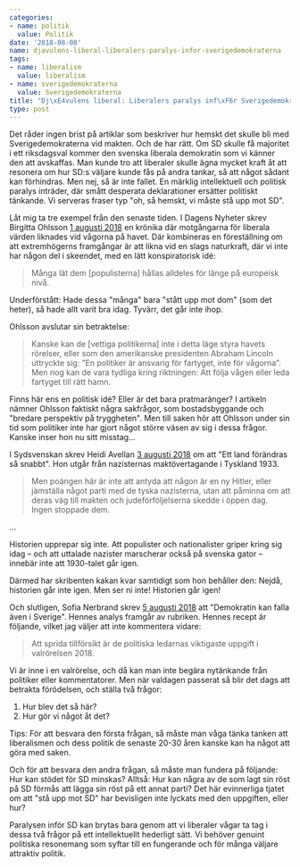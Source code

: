 ```yaml
---
categories:
- name: politik
  value: Politik
date: '2018-08-08'
name: djavulens-liberal-liberalers-paralys-infor-sverigedemokraterna
tags:
- name: liberalism
  value: liberalism
- name: sverigedemokraterna
  value: Sverigedemokraterna
title: "Dj\xE4vulens liberal: Liberalers paralys inf\xF6r Sverigedemokraterna"
type: post
---
```

Det råder ingen brist på artiklar som beskriver hur hemskt det skulle bli med Sverigedemokraterna vid makten. Och de har rätt. Om SD skulle få majoritet i ett riksdagsval kommer den svenska liberala demokratin som vi känner den att avskaffas. Man kunde tro att liberaler skulle ägna mycket kraft åt att resonera om hur SD:s väljare kunde fås på andra tankar, så att något sådant kan förhindras. Men nej, så är inte fallet. En märklig intellektuell och politisk paralys inträder, där smått desperata deklarationer ersätter politiskt tänkande. Vi serveras fraser typ "oh, så hemskt, vi måste stå upp mot SD". 



Låt mig ta tre exempel från den senaste tiden. I Dagens Nyheter skrev Birgitta Ohlsson [1 augusti 2018](https://www.dn.se/ledare/kolumner/framlingsfientliga-antidemokrater-har-flyt-da-galler-det-att-halla-kursen/) en krönika där motgångarna för liberala värden liknades vid vågorna på havet. Där kombineras en föreställning om att extremhögerns framgångar är att likna vid en slags naturkraft, där vi inte har någon del i skeendet, med en lätt konspiratorisk idé:

> Många lät dem [populisterna] hållas alldeles för länge på europeisk nivå.

Underförstått: Hade dessa "många" bara "stått upp mot dom" (som det heter), så hade allt varit bra idag. Tyvärr, det går inte ihop.

Ohlsson avslutar sin betraktelse:

> Kanske kan de [vettiga politikerna] inte i detta läge styra havets rörelser, eller som den amerikanske presidenten Abraham Lincoln uttryckte sig: ”En politiker är ansvarig för fartyget, inte för vågorna”. Men nog kan de vara tydliga kring riktningen: Att följa vågen eller leda fartyget till rätt hamn.

Finns här ens en politisk idé? Eller är det bara pratmaränger? I artikeln nämner Ohlsson faktiskt några sakfrågor, som bostadsbyggande och "bredare perspektiv på tryggheten". Men till saken hör att Ohlsson under sin tid som politiker inte har gjort något större väsen av sig i dessa frågor. Kanske inser hon nu sitt misstag...

I Sydsvenskan skrev Heidi Avellan [3 augusti 2018](https://www.sydsvenskan.se/2018-08-03/ett-land-forandras-sa-snabbt) om att "Ett land förändras så snabbt". Hon utgår från nazisternas maktövertagande i Tyskland 1933.

> Men poängen här är inte att antyda att någon är en ny Hitler, eller jämställa något parti med de tyska nazisterna, utan att påminna om att deras väg till makten och judeförföljelserna skedde i öppen dag. Ingen stoppade dem.

...

Historien upprepar sig inte. Att populister och nationalister griper kring sig idag – och att uttalade nazister marscherar också på svenska gator – innebär inte att 1930-talet går igen.

Därmed har skribenten kakan kvar samtidigt som hon behåller den: Nejdå, historien går inte igen. Men ser ni inte! Historien går igen!

Och slutligen, Sofia Nerbrand skrev [5 augusti 2018](https://www.dn.se/ledare/signerat/sofia-nerbrand-demokratin-kan-falla-aven-i-sverige/) att "Demokratin kan falla även i Sverige". Hennes analys framgår av rubriken. Hennes recept är följande, vilket jag väljer att inte kommentera vidare:

> Att sprida tillförsikt är de politiska ledarnas viktigaste uppgift i valrörelsen 2018.

Vi är inne i en valrörelse, och då kan man inte begära nytänkande från politiker eller kommentatorer. Men när valdagen passerat så blir det dags att betrakta förödelsen, och ställa två frågor:

1. Hur blev det så här?
2. Hur gör vi något åt det?

Tips: För att besvara den första frågan, så måste man våga tänka tanken att liberalismen och dess politik de senaste 20-30 åren kanske kan ha något att göra med saken.

Och för att besvara den andra frågan, så måste man fundera på följande: Hur kan stödet för SD minskas? Alltså: Hur kan några av de som lagt sin röst på SD förmås att lägga sin röst på ett annat parti? Det här evinnerliga tjatet om att "stå upp mot SD" har bevisligen inte lyckats med den uppgiften, eller hur?

Paralysen inför SD kan brytas bara genom att vi liberaler vågar ta tag i dessa två frågor på ett intellektuellt hederligt sätt. Vi behöver genuint politiska resonemang som syftar till en fungerande och för många väljare attraktiv politik.

